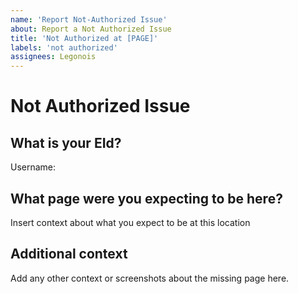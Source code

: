 ```yaml
---
name: 'Report Not-Authorized Issue'
about: Report a Not Authorized Issue
title: 'Not Authorized at [PAGE]'
labels: 'not authorized'
assignees: Legonois
---
```


# Not Authorized Issue

## **What is your EId?**
Username: 

## **What page were you expecting to be here?**
Insert context about what you expect to be at this location

## **Additional context**
Add any other context or screenshots about the missing page here.